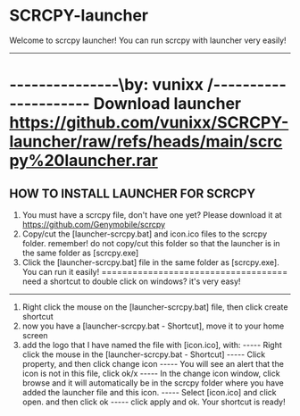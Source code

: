 # SCRCPY-launcher
Welcome to scrcpy launcher!
You can run scrcpy with launcher very easily!
_________________________________________________
---------------\by: vunixx /---------------------
Download launcher https://github.com/vunixx/SCRCPY-launcher/raw/refs/heads/main/scrcpy%20launcher.rar
====================================
HOW TO INSTALL LAUNCHER FOR SCRCPY
--------------------------------------------------
1. You must have a scrcpy file, don't have one yet? Please download it at https://github.com/Genymobile/scrcpy
2. Copy/cut the [launcher-scrcpy.bat] and icon.ico files to the scrcpy folder. remember! do not copy/cut this folder so that the launcher is in the same folder as [scrcpy.exe]
3. Click the [launcher-scrcpy.bat] file in the same folder as [scrcpy.exe]. You can run it easily!
====================================
need a shortcut to double click on windows? it's very easy!
--------------------------------------------------
1. Right click the mouse on the [launcher-scrcpy.bat] file, then click create shortcut
2. now you have a [launcher-scrcpy.bat - Shortcut], move it to your home screen
3. add the logo that I have named the file with [icon.ico], 
with:
----- Right click the mouse in the [launcher-scrcpy.bat - Shortcut]
----- Click property, and then click change icon
----- You will see an alert that the icon is not in this file, click ok/x
----- In the change icon window, click browse and it will automatically be in the scrcpy folder where you have added the launcher file and this icon.
----- Select [icon.ico] and click open. and then click ok
----- click apply and ok. Your shortcut is ready!


